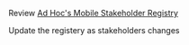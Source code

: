 Review [Ad Hoc's Mobile Stakeholder Registry ](https://docs.google.com/spreadsheets/d/1Gg-_9hCUwLHWHUce9t9Lv3E4ZiduDnk7s8R2klvuL9M/edit#gid=1801974455)

Update the registery as stakeholders changes


